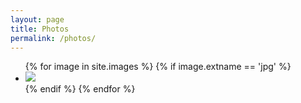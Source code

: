 ```yaml
---
layout: page
title: Photos
permalink: /photos/
---
```


<ul class="photo-gallery">
{% for image in site.images %}
     {% if image.extname == 'jpg' %}
         <li><img src="{{ site.baseurl }}/_photos/winter-2016/{{ file.url }}" /></li>
     {% endif %}
{% endfor %}
</ul>
